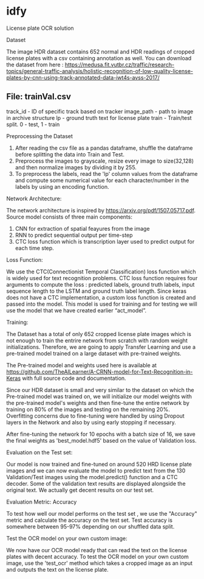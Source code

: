 # idfy
License plate OCR solution

Dataset

The image HDR dataset contains 652 normal and HDR readings of cropped license plates with a csv containing
annotation as well. You can download the dataset from here : https://medusa.fit.vutbr.cz/traffic/research-topics/general-traffic-analysis/holistic-recognition-of-low-quality-license-plates-by-cnn-using-track-annotated-data-iwt4s-avss-2017/

File: trainVal.csv
------------
track_id - ID of specific track based on tracker
image_path - path to image in archive structure
lp - ground truth text for license plate
train - Train/test split. 0 - test, 1 - train

Preprocessing the Dataset

1. After reading the csv file as a pandas dataframe, shuffle the dataframe before splitting the data into Train and Test.
2. Preprocess the images to grayscale, resize every image to size(32,128) and then normalize images by dividing it by 255.
3. To preprocess the labels, read the 'lp' column values from the dataframe and compute some numerical value for each character/number in the labels by using an encoding function.

Network Architecture:

The network architecture is inspired by https://arxiv.org/pdf/1507.05717.pdf. 
Source model consists of three main components:

1. CNN for extraction of spatial feayures from the image
2. RNN to predict sequential output per time-step
3. CTC loss function which is transcription layer used to predict output for each time step.

Loss Function:

We use the CTC(Connectionist Temporal Classification) loss function which is widely used for text recognition problems. 
CTC loss function requires four arguments to compute the loss : predicted labels, ground truth labels, input sequence length to the LSTM and ground truth label length. Since keras does not have a CTC implementation, a custom loss function is created and passed  into the model. This model is used for training and for testing we will use the model that we have created earlier “act_model”. 

Training:

The Dataset has a total of only 652 cropped license plate images which is not enough to train the entrire network from scratch with random weight initializations. Therefore, we are going to apply Transfer Learning and use a pre-trained model trained on a large dataset with pre-trained weights. 

The Pre-trained model and weights used here is available at https://github.com/TheAILearner/A-CRNN-model-for-Text-Recognition-in-Keras with full source code and documentation.

Since our HDR dataset is small and very similar to the dataset on which the Pre-trained model was trained on, we will initialize our model weights with the pre-trained model's weights and then fine-tune the entire network by training on 80% of the images and testing on the remaining 20%. Overfitting concerns due to fine-tuning were handled by using Dropout layers in the Network and also by using early stopping if necessary. 

After fine-tuning the network for 10 epochs with a batch size of 16, we save the final weights as 'best_model.hdf5' based on the value of Validation loss. 

Evaluation on the Test set:

Our model is now trained and fine-tuned on around 520 HRD license plate images and we can now evaluate the model to predict text from the 130 Validation/Test images using the model.predict() function and a CTC decoder. Some of the validation text results are displayed alongside the original text. We actually get decent results on our test set.

Evaluation Metric: Accuracy

To test how well our model performs on the test set , we use the "Accuracy" metric and calculate the accuracy on the test set. Test accuracy is somewhere between 95-97% depending on our shuffled data split. 

Test the OCR model on your own custom image:

We now have our OCR model ready that can read the text on the license plates with decent accuracy. To test the OCR model on your own custom image, use the 'test_ocr' method which takes a cropped image as an input and outputs the text on the license plate.
